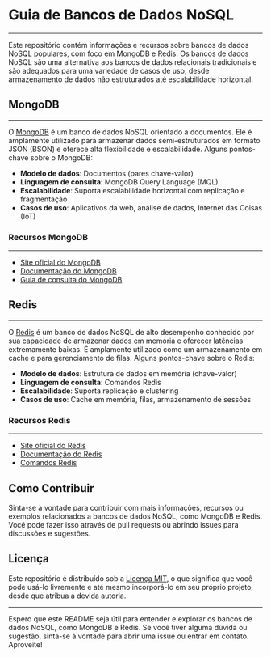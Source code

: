 # Guia de Bancos de Dados NoSQL
---

Este repositório contém informações e recursos sobre bancos de dados NoSQL populares, com foco em MongoDB e Redis. Os bancos de dados NoSQL são uma alternativa aos bancos de dados relacionais tradicionais e são adequados para uma variedade de casos de uso, desde armazenamento de dados não estruturados até escalabilidade horizontal.

## MongoDB
---

O [MongoDB](https://www.mongodb.com/) é um banco de dados NoSQL orientado a documentos. Ele é amplamente utilizado para armazenar dados semi-estruturados em formato JSON (BSON) e oferece alta flexibilidade e escalabilidade. Alguns pontos-chave sobre o MongoDB:

- **Modelo de dados**: Documentos (pares chave-valor)
- **Linguagem de consulta**: MongoDB Query Language (MQL)
- **Escalabilidade**: Suporta escalabilidade horizontal com replicação e fragmentação
- **Casos de uso**: Aplicativos da web, análise de dados, Internet das Coisas (IoT)

### Recursos MongoDB
---

- [Site oficial do MongoDB](https://www.mongodb.com/)
- [Documentação do MongoDB](https://docs.mongodb.com/)
- [Guia de consulta do MongoDB](https://docs.mongodb.com/manual/tutorial/query-documents/)

## Redis
---

O [Redis](https://redis.io/) é um banco de dados NoSQL de alto desempenho conhecido por sua capacidade de armazenar dados em memória e oferecer latências extremamente baixas. É amplamente utilizado como um armazenamento em cache e para gerenciamento de filas. Alguns pontos-chave sobre o Redis:

- **Modelo de dados**: Estrutura de dados em memória (chave-valor)
- **Linguagem de consulta**: Comandos Redis
- **Escalabilidade**: Suporta replicação e clustering
- **Casos de uso**: Cache em memória, filas, armazenamento de sessões

### Recursos Redis
---

- [Site oficial do Redis](https://redis.io/)
- [Documentação do Redis](https://redis.io/documentation)
- [Comandos Redis](https://redis.io/commands)

## Como Contribuir

Sinta-se à vontade para contribuir com mais informações, recursos ou exemplos relacionados a bancos de dados NoSQL, como MongoDB e Redis. Você pode fazer isso através de pull requests ou abrindo issues para discussões e sugestões.

## Licença

Este repositório é distribuído sob a [Licença MIT](LICENSE), o que significa que você pode usá-lo livremente e até mesmo incorporá-lo em seu próprio projeto, desde que atribua a devida autoria.

---

Espero que este README seja útil para entender e explorar os bancos de dados NoSQL, como MongoDB e Redis. Se você tiver alguma dúvida ou sugestão, sinta-se à vontade para abrir uma issue ou entrar em contato. Aproveite!
